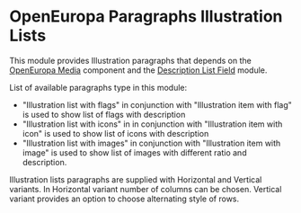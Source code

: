 OpenEuropa Paragraphs Illustration Lists
============================

This module provides Illustration paragraphs that depends on the [OpenEuropa Media](https://github.com/openeuropa/oe_media)
component and the [Description List Field](https://www.drupal.org/project/description_list_field) module.

List of available paragraphs type in this module:

- "Illustration list with flags" in conjunction with "Illustration item with flag" is used to show list of flags with
description
- "Illustration list with icons" in in conjunction with "Illustration item with icon" is used to show list of icons with
description
- "Illustration list with images" in conjunction with "Illustration item with image" is used to show list of images with
different ratio and description.

Illustration lists paragraphs are supplied with Horizontal and Vertical variants. In Horizontal variant number of
columns can be chosen. Vertical variant provides an option to choose alternating style of rows.
